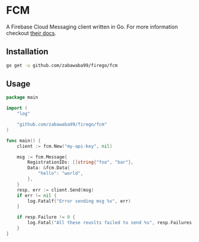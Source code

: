 # FCM

A Firebase Cloud Messaging client written in Go. For more information checkout
[their docs](https://firebase.google.com/docs/cloud-messaging/).

## Installation

```bash
go get -u github.com/zabawaba99/firego/fcm
```

## Usage

```go
package main

import (
	"log"

	"github.com/zabawaba99/firego/fcm"
)

func main() {
	client := fcm.New("my-api-key", nil)

	msg := fcm.Message{
		RegistrationIDs: []string{"foo", "bar"},
		Data: &fcm.Data{
			"hello": "world",
		},
	}
	resp, err := client.Send(msg)
	if err != nil {
		log.Fatalf("Error sending msg %s", err)
	}

	if resp.Failure != 0 {
		log.Fatal("All these reuslts failed to send %s", resp.Failures())
	}
}
```
